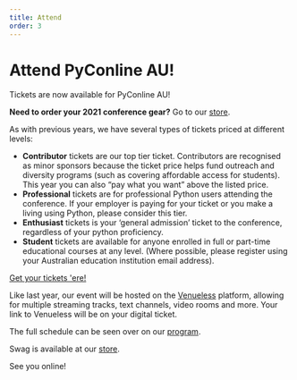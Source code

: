 ```yaml
---
title: Attend
order: 3
---
```



# Attend PyConline AU!

Tickets are now available for PyConline AU!

**Need to order your 2021 conference gear?** Go to our [store](/shirt).

As with previous years, we have several types of tickets priced at different levels:

- **Contributor** tickets are our top tier ticket. Contributors are recognised as minor sponsors because the ticket price helps fund outreach and diversity programs (such as covering affordable access for students). This year you can also “pay what you want” above the listed price.
- **Professional** tickets are for professional Python users attending the conference. If your employer is paying for your ticket or you make a living using Python, please consider this tier.
- **Enthusiast** tickets is your ‘general admission’ ticket to the conference, regardless of your python proficiency.
- **Student** tickets are available for anyone enrolled in full or part-time  educational courses at any level. (Where possible, please register using your Australian education institution email address).

<p class='center-content'>
	<a href='https://pretix.eu/pyconau/online2021/' class='btn btn-center btn-chonk'>
		Get your tickets 'ere!
	</a>
</p>

Like last year, our event will be hosted on the [Venueless](https://venueless.org/en/) platform, allowing for multiple streaming tracks, text channels, video rooms and more. Your link to Venueless will be on your digital ticket.

The full schedule can be seen over on our [program](/program/). 

Swag is available at our [store](/shirt).

See you online!
